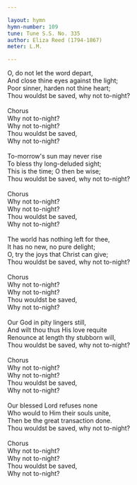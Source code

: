 ```yaml
---

layout: hymn
hymn-number: 109
tune: Tune S.S. No. 335
author: Eliza Reed (1794-1867)
meter: L.M.

---
```

O, do not let the word depart,<br>And close thine eyes against the light;<br>Poor sinner, harden not thine heart;<br>Thou wouldst be saved, why not to-night?<br><br>Chorus<br>Why not to-night?<br>Why not to-night?<br>Thou wouldst be saved,<br>Why not to-night?<br><br>To-morrow's sun may never rise<br>To bless thy long-deluded sight;<br>This is the time; O then be wise;<br>Thou wouldst be saved, why not to-night?<br><br>Chorus<br>Why not to-night?<br>Why not to-night?<br>Thou wouldst be saved,<br>Why not to-night?<br><br>The world has nothing left for thee,<br>It has no new, no pure delight;<br>O, try the joys that Christ can give;<br>Thou wouldst be saved, why not to-night?<br><br>Chorus<br>Why not to-night?<br>Why not to-night?<br>Thou wouldst be saved,<br>Why not to-night?<br><br>Our God in pity lingers still,<br>And wilt thou thus His love requite<br>Renounce at length thy stubborn will,<br>Thou wouldst be saved, why not to-night?<br><br>Chorus<br>Why not to-night?<br>Why not to-night?<br>Thou wouldst be saved,<br>Why not to-night?<br><br>Our blessed Lord refuses none<br>Who would to Him their souls unite,<br>Then be the great transaction done.<br>Thou wouldst be saved, why not to-night?<br><br>Chorus<br>Why not to-night?<br>Why not to-night?<br>Thou wouldst be saved,<br>Why not to-night?<br><br><br>
